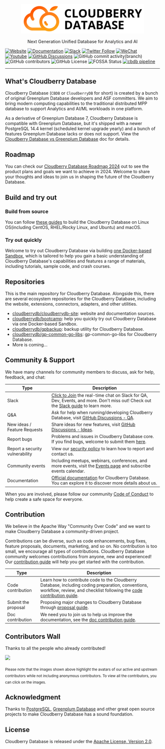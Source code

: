 <p align="center">
  <picture>
    <source media="(prefers-color-scheme: light)" srcset="./.github/full_color_black.svg">
    <source media="(prefers-color-scheme: dark)" srcset="./.github/full_color_white.svg">
    <img alt="Cloudberry Database Logo" src="./.github/full_color_black.svg" width="400px">
  </picture>
</p>

<p align="center">
    Next Generation Unified Database for Analytics and AI
</p>

[![Website](https://img.shields.io/badge/Website-eebc46)](https://cloudberrydb.org)
[![Documentation](https://img.shields.io/badge/Documentation-acd94a)](https://cloudberrydb.org/docs)
[![Slack](https://img.shields.io/badge/Join_Slack-6a32c9)](https://communityinviter.com/apps/cloudberrydb/welcome)
[![Twitter Follow](https://img.shields.io/twitter/follow/cloudberrydb)](https://twitter.com/cloudberrydb)
[![WeChat](https://img.shields.io/badge/WeChat-eebc46)](https://cloudberrydb.org/community/wechat)
[![Youtube](https://img.shields.io/badge/Youtube-gebc46)](https://youtube.com/@cloudberrydb)
[![GitHub Discussions](https://img.shields.io/github/discussions/cloudberrydb/cloudberrydb)](https://github.com/orgs/cloudberrydb/discussions)
![GitHub commit activity(branch)](https://img.shields.io/github/commit-activity/m/cloudberrydb/cloudberrydb)
![GitHub contributors](https://img.shields.io/github/contributors/cloudberrydb/cloudberrydb)
![GitHub License](https://img.shields.io/github/license/cloudberrydb/cloudberrydb)
![FOSSA Status](https://app.fossa.com/api/projects/git%2Bgithub.com%2Fcloudberrydb%2Fcloudberrydb.svg?type=shield)
[![cbdb pipeline](https://github.com/cloudberrydb/cloudberrydb/actions/workflows/build.yml/badge.svg)](https://github.com/cloudberrydb/cloudberrydb/actions/workflows/build.yml)

---------

## What's Cloudberry Database

Cloudberry Database (`CBDB` or `CloudberryDB` for short) is created by a bunch
of original Greenplum Database developers and ASF committers. We aim to bring
modern computing capabilities to the traditional distributed MPP database to
support Analytics and AI/ML workloads in one platform.

As a derivative of Greenplum Database 7, Cloudberry Database is compatible
with Greenplum Database, but it's shipped with a newer PostgreSQL 14.4 kernel
(scheduled kernel upgrade yearly) and a bunch of features Greenplum Database
lacks or does not support. View the [Cloudberry Database vs Greenplum
Database](https://cloudberrydb.org/docs/cbdb-vs-gp-features) doc for details.

## Roadmap

You can check our [Cloudberry Database Roadmap
2024](https://github.com/orgs/cloudberrydb/discussions/369) out to see the
product plans and goals we want to achieve in 2024. Welcome to share your
thoughts and ideas to join us in shaping the future of the Cloudberry
Database.

## Build and try out

### Build from source

You can follow [these guides](./readmes) to build the Cloudberry Database on
Linux OS(including CentOS, RHEL/Rocky Linux, and Ubuntu) and macOS.

### Try out quickly

Welcome to try out Cloudberry Database via building [one Docker-based
Sandbox](https://github.com/cloudberrydb/bootcamp), which is tailored to help
you gain a basic understanding of Cloudberry Database's capabilities and
features a range of materials, including tutorials, sample code, and crash
courses.

## Repositories

This is the main repository for Cloudberry Database. Alongside this, there are
several ecosystem repositories for the Cloudberry Database, including the
website, extensions, connectors, adapters, and other utilities.

* [cloudberrydb/cloudberrydb-site](https://github.com/cloudberrydb/cloudberrydb-site): website and documentation sources.
* [cloudberrydb/bootcamp](https://github.com/cloudberrydb/bootcamp): help you quickly try out Cloudberry Database via one Docker-based Sandbox.
* [cloudberrydb/gpbackup](https://github.com/cloudberrydb/gpbackup): backup utility for Cloudberry Database.
* [cloudberrydb/gp-common-go-libs](https://github.com/cloudberrydb/gp-common-go-libs): gp-common-go-libs for Cloudberry Database.
* More is coming...

## Community & Support

We have many channels for community members to discuss, ask for help,
feedback, and chat:

| Type | Description |
|------|-------------|
| Slack | [Click to Join](https://communityinviter.com/apps/cloudberrydb/welcome) the real-time chat on Slack for QA, Dev, Events, and more. Don't miss out! Check out the [Slack guide](https://cloudberrydb.org/community/slack) to learn more. |
| Q&A | Ask for help when running/developing Cloudberry Database, visit [GitHub Discussions - QA](https://github.com/orgs/cloudberrydb/discussions/categories/q-a). |
| New ideas / Feature Requests | Share ideas for new features, visit [GitHub Discussions - Ideas](https://github.com/orgs/cloudberrydb/discussions/categories/ideas-feature-requests).  |
| Report bugs | Problems and issues in Cloudberry Database core. If you find bugs, welcome to submit them [here](https://github.com/cloudberrydb/cloudberrydb/issues).  |
| Report a security vulnerability | View our [security policy](https://github.com/cloudberrydb/cloudberrydb/security/policy) to learn how to report and contact us.  |
| Community events | Including meetups, webinars, conferences, and more events, visit the [Events page](https://cloudberrydb.org/community/events) and subscribe events calendar.  |
| Documentation | [Official documentation](https://cloudberrydb.org/docs/) for Cloudberry Database. You can explore it to discover more details about us. |

When you are involved, please follow our community [Code of
Conduct](https://cloudberrydb.org/community/coc) to help create a safe space
for everyone.

## Contribution

We believe in the Apache Way "Community Over Code" and we want to make
Cloudberry Database a community-driven project.

Contributions can be diverse, such as code enhancements, bug fixes, feature
proposals, documents, marketing, and so on. No contribution is too small, we
encourage all types of contributions. Cloudberry Database community welcomes
contributions from anyone, new and experienced! Our [contribution
guide](https://cloudberrydb.org/contribute) will help you get started with the
contribution.

| Type | Description |
|----|---------------|
| Code contribution | Learn how to contribute code to the Cloudberry Database, including coding preparation, conventions, workflow, review, and checklist following the [code contribution guide](https://cloudberrydb.org/contribute/code).|
| Submit the proposal | Proposing major changes to Cloudberry Database through [proposal guide](https://cloudberrydb.org/contribute/proposal).|
| Doc contribution | We need you to join us to help us improve the documentation, see the [doc contribution guide](https://cloudberrydb.org/contribute/doc).|

## Contributors Wall

Thanks to all the people who already contributed!

<a href="https://github.com/cloudberrydb/cloudberrydb/graphs/contributors">
  <img src="https://contrib.rocks/image?repo=cloudberrydb/cloudberrydb&max=800&columns=20&anon=0" />
</a>

<sub>Please note that the images shown above highlight the avatars of our
active and upstream contributors while not including anonymous
contributors. To view all the contributors, you can click on the images.</sub>

## Acknowledgment

Thanks to [PostgreSQL](https://www.postgresql.org/), [Greenplum
Database](https://greenplum.org/) and other great open source projects to make
Cloudberry Database has a sound foundation.

## License

Cloudberry Database is released under the [Apache License, Version
2.0](https://github.com/cloudberrydb/cloudberrydb/blob/main/LICENSE).
